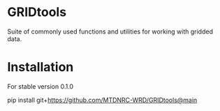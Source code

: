 # GRIDtools
 Suite of commonly used functions and utilities for working with gridded data.

# Installation
For stable version 0.1.0

pip install git+https://github.com/MTDNRC-WRD/GRIDtools@main
